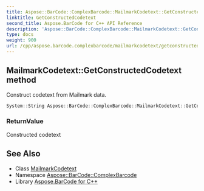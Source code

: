 ```yaml
---
title: Aspose::BarCode::ComplexBarcode::MailmarkCodetext::GetConstructedCodetext method
linktitle: GetConstructedCodetext
second_title: Aspose.BarCode for C++ API Reference
description: 'Aspose::BarCode::ComplexBarcode::MailmarkCodetext::GetConstructedCodetext method. Construct codetext from Mailmark data in C++.'
type: docs
weight: 900
url: /cpp/aspose.barcode.complexbarcode/mailmarkcodetext/getconstructedcodetext/
---
```

## MailmarkCodetext::GetConstructedCodetext method


Construct codetext from Mailmark data.

```cpp
System::String Aspose::BarCode::ComplexBarcode::MailmarkCodetext::GetConstructedCodetext() override
```


### ReturnValue

Constructed codetext

## See Also

* Class [MailmarkCodetext](../)
* Namespace [Aspose::BarCode::ComplexBarcode](../../)
* Library [Aspose.BarCode for C++](../../../)
